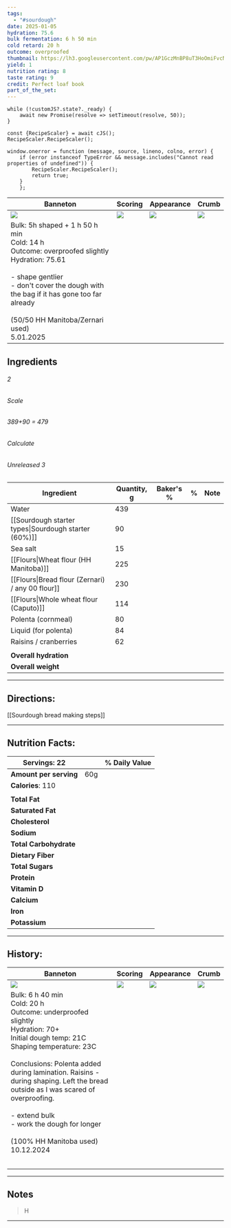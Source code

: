 ```yaml
---
tags:
  - "#sourdough"
date: 2025-01-05
hydration: 75.6
bulk fermentation: 6 h 50 min
cold retard: 20 h
outcome: overproofed
thumbnail: https://lh3.googleusercontent.com/pw/AP1GczMnBP8uT3HoOmiFvcND6RV-TG65wDgMXenr2_F8SxBi_96hXiOg9L_XPCDnX9QE2Lw19_N4E0ylUsSeX70WKVABk44Cq-h_bAaKOOfhkl-pU7MKQJHgiAnUklhM9Ed529DKD-EGabUkvOwTKG9e-icr=w1280-h960-s-no-gm?authuser=0
yield: 1
nutrition rating: 8
taste rating: 9
credit: Perfect loaf book
part_of_the_set:
---
```

```dataviewjs
while (!customJS?.state?._ready) { 
	await new Promise(resolve => setTimeout(resolve, 50)); 
} 

const {RecipeScaler} = await cJS();
RecipeScaler.RecipeScaler();

window.onerror = function (message, source, lineno, colno, error) {
	if (error instanceof TypeError && message.includes("Cannot read properties of undefined")) {
		RecipeScaler.RecipeScaler();
		return true;
	}
    };
```

| Banneton                                                                                                                                                                                                                                              | Scoring                                                                                                                                                                                                                              | Appearance                                                                                                                                                                                                                           | Crumb                                                                                                                                                                                                                                |
| ----------------------------------------------------------------------------------------------------------------------------------------------------------------------------------------------------------------------------------------------------- | ------------------------------------------------------------------------------------------------------------------------------------------------------------------------------------------------------------------------------------ | ------------------------------------------------------------------------------------------------------------------------------------------------------------------------------------------------------------------------------------ | ------------------------------------------------------------------------------------------------------------------------------------------------------------------------------------------------------------------------------------ |
| ![](https://lh3.googleusercontent.com/pw/AP1GczNgscLWWrjDq0uookMQsvXEmZxl-jvSPDnjWTxhYf9TgE78BZMdvmOXLp_p6Si-5qzS10THvZ_-CrKIkPZBCS89GWEkWffmXPQTM_JZAslJrmUewfSJ8FLOZaFGpBOtoFoKZKMZenvYXiOdasxkZkCQ=w1196-h960-s-no-gm?authuser=0)                  | ![](https://lh3.googleusercontent.com/pw/AP1GczNtbx336enVcfETCiRRAXHtG-CsszF0sUrMxLlivJ84LjJo6G9eioSvjEKb7zjls7CNV3IXMYYm-gWqpl5apTKtEEW_Mfk-soC_qj-i1bQD-_BtTdIHuf-0V9Tl7DQdDF4LhSNVMjM9qpmVk8gxW84z=w821-h1039-s-no-gm?authuser=0) | ![](https://lh3.googleusercontent.com/pw/AP1GczMnBP8uT3HoOmiFvcND6RV-TG65wDgMXenr2_F8SxBi_96hXiOg9L_XPCDnX9QE2Lw19_N4E0ylUsSeX70WKVABk44Cq-h_bAaKOOfhkl-pU7MKQJHgiAnUklhM9Ed529DKD-EGabUkvOwTKG9e-icr=w1280-h960-s-no-gm?authuser=0) | ![](https://lh3.googleusercontent.com/pw/AP1GczMg7-XkdL-b5Ghv709aLwDeN3xWsUpz8hdzywa9jRyJVDAzKYfMzyAXceDWLvvZ9CBvBic1nOCzb-WDEIkXaZGftF39I2YBDdPS-L0dYM2amPuFzRNlH-oST-XS6dVHvCK5E9n0aVheRtd8tEShYW7w=w1280-h960-s-no-gm?authuser=0) |
| Bulk: 5h shaped + 1 h 50 h min<br>Cold: 14 h<br>Outcome: overproofed slightly<br>Hydration: 75.61<br><br>- shape gentlier<br>- don't cover the dough with the bag if it has gone too far already<br><br>(50/50 HH Manitoba/Zernari used)<br>5.01.2025 |                                                                                                                                                                                                                                      |                                                                                                                                                                                                                                      |                                                                                                                                                                                                                                      |


## Ingredients

###### 2
###### Scale
###### 389+90 = 479
###### Calculate
###### Unreleased 3

| Ingredient                                           | Quantity, g | Baker's % | %   | Note |
| ---------------------------------------------------- | ----------- | --------- | --- | ---- |
| Water                                                | 439         |           |     |      |
| [[Sourdough starter types\|Sourdough starter (60%)]] | 90          |           |     |      |
| Sea salt                                             | 15          |           |     |      |
| [[Flours\|Wheat flour (HH Manitoba)]]                | 225         |           |     |      |
| [[Flours\|Bread flour (Zernari) / any 00 flour]]     | 230         |           |     |      |
| [[Flours\|Whole wheat flour (Caputo)]]               | 114         |           |     |      |
| Polenta (cornmeal)                                   | 80          |           |     |      |
| Liquid (for polenta)                                 | 84          |           |     |      |
| Raisins / cranberries                                | 62          |           |     |      |
|                                                      |             |           |     |      |
| **Overall hydration**                                |             |           |     |      |
| **Overall weight**                                   |             |           |     |      |





---
## Directions:

[[Sourdough bread making steps]]

---
## Nutrition Facts:

| **Servings:** 22       |       | % Daily Value |
| ---------------------- | ----- | ------------- |
| **Amount per serving** | 60g   |               |
| **Calories**: 110      |       |               |
|                        |       |               |
| **Total Fat**          |       |               |
| **Saturated Fat**      |       |               |
| **Cholesterol**        |       |               |
| **Sodium**             |       |               |
| **Total Carbohydrate** |       |               |
| **Dietary Fiber**      |       |               |
| **Total Sugars**       |       |               |
| **Protein**            |       |               |
| **Vitamin D**          |       |               |
| **Calcium**            |       |               |
| **Iron**               |       |               |
| **Potassium**          |       |               |

---
## History:

| Banneton                                                                                                                                                                                                                                                                                                                                                                          | Scoring                                                                                                                                                                                                                              | Appearance                                                                                                                                                                                                                           | Crumb                                                                                                                                                                                                                               |
| --------------------------------------------------------------------------------------------------------------------------------------------------------------------------------------------------------------------------------------------------------------------------------------------------------------------------------------------------------------------------------- | ------------------------------------------------------------------------------------------------------------------------------------------------------------------------------------------------------------------------------------ | ------------------------------------------------------------------------------------------------------------------------------------------------------------------------------------------------------------------------------------ | ----------------------------------------------------------------------------------------------------------------------------------------------------------------------------------------------------------------------------------- |
| ![](https://lh3.googleusercontent.com/pw/AP1GczNb2Qw-kolgrhR0LOgoxCCx86NJnirtqyCmXQpPpR370kBY1fwGGNO9nisG2rwIjiaz363EGhrEEh-wOQavbKBxY6DqtiPrAo3Wzs0BJ-UhM9myTTKcgLB7Hm-dn8xWMmpfQ8QIKPqd1wpBQhC-zHyD=w1115-h858-s-no-gm?authuser=0)                                                                                                                                              | ![](https://lh3.googleusercontent.com/pw/AP1GczN59H75gqG5tMPR9NCM_KxC2bDz0MWyB_s38MmgrVk8oxB7Lliv8-2gJE3d1h5DDJbqMH9jNb3duVrTJzwbCMkYXKY8baXed4zhRH4slaisR180faidjRwsjf2IXmv7P8BMLwClcgtr7RHNMziaIoYe=w1145-h858-s-no-gm?authuser=0) | ![](https://lh3.googleusercontent.com/pw/AP1GczOLeiQAXlcc3rwJeGEuXUTZtGnWtUsPXegOkIaaQXVR5TZeuwjgXqFUGGL3dh6hf01rUGeXYMxSiA3Yu4oKoneyYE_yh5KV76o7phXeo5ASEie2veZW_6pzZ1Tuyzn1KrCSArlNtYtBrokdFTMkWqAJ=w1145-h858-s-no-gm?authuser=0) | ![](https://lh3.googleusercontent.com/pw/AP1GczMbsD9w2fNX2JcDBODTKB7xMs5uFBCgCcf8goQjk8AI53H847irYfuJcWn4-tOUwpEtJ9pSgFoIvsHqU4jiBUq7QAz0O6lq4c3nS44gZiQLd0AovljDnMt7LnI3Gs2z0gGpvn9DhP12cfRrhgNUyhba=w644-h858-s-no-gm?authuser=0) |
| Bulk: 6 h 40 min<br>Cold: 20 h<br>Outcome: underproofed slightly<br>Hydration: 70+<br>Initial dough temp: 21C<br>Shaping temperature: 23C<br><br>Conclusions: Polenta added during lamination. Raisins - during shaping. Left the bread outside as I was scared of overproofing.<br><br>- extend bulk<br>- work the dough for longer<br><br>(100% HH Manitoba used)<br>10.12.2024 |                                                                                                                                                                                                                                      |                                                                                                                                                                                                                                      |                                                                                                                                                                                                                                     |
|                                                                                                                                                                                                                                                                                                                                                                                   |                                                                                                                                                                                                                                      |                                                                                                                                                                                                                                      |                                                                                                                                                                                                                                     |
|                                                                                                                                                                                                                                                                                                                                                                                   |                                                                                                                                                                                                                                      |                                                                                                                                                                                                                                      |                                                                                                                                                                                                                                     |
|                                                                                                                                                                                                                                                                                                                                                                                   |                                                                                                                                                                                                                                      |                                                                                                                                                                                                                                      |                                                                                                                                                                                                                                     |
|                                                                                                                                                                                                                                                                                                                                                                                   |                                                                                                                                                                                                                                      |                                                                                                                                                                                                                                      |                                                                                                                                                                                                                                     |
|                                                                                                                                                                                                                                                                                                                                                                                   |                                                                                                                                                                                                                                      |                                                                                                                                                                                                                                      |                                                                                                                                                                                                                                     |

---
## Notes

> H

---



